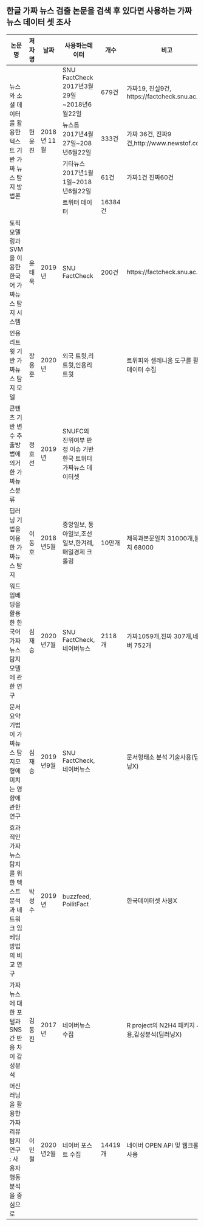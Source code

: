 ## 한글 가짜 뉴스 검출 논문을 검색 후 있다면 사용하는 가짜 뉴스 데이터 셋 조사

<table>
       <thead>
           <tr>
               <th>논문명</th>
               <th>저자명</th>
               <th>날짜</th>
               <th>사용하는데이터</th>
               <th>개수</th>
               <th>비고</th>
           </tr>
       </thead>
       <tbody>
           <tr>
               <td rowspan=4>뉴스와 소셜 데이터를 활용한 텍스트 기반 가짜 뉴스 탐지 방법론</td>
               <td rowspan=4>현윤진</td>
               <td rowspan=4>2018년 11월</td>               
               <td>SNU FactCheck 2017년3월29일~2018년6월22일</td>
               <td>679건</td>
               <td>가짜19, 진실9건, https://factcheck.snu.ac.kr/</td>
           </tr>
           <tr>
               <td>뉴스톱 2017년4월27일~208년6월22일</td>
                  <td>333건</td>
                  <td>가짜 36건, 진짜9건,http://www.newstof.com/</td>
           </tr>
           <tr>
                  <td>기타뉴스 2017년1월1일~2018년6월22일</td>
                  <td>61건</td>
                  <td>가짜1건 진짜60건</td>
              </tr>    
           <tr>
                  <td>트위터 데이터</td>
                  <td>16384건</td>
                  <td></td>
              </tr>                           
           <tr>
               <td>토픽모델링과 SVM을 이용한 한국어 가짜뉴스 탐지 시스템</td>
               <td>윤태욱</td>
                  <td>2019년</td>
                  <td>SNU FactCheck</td>
                  <td>200건</td>
                  <td>https://factcheck.snu.ac.kr/</td>
           </tr>
           <tr>
                <td>인용리트윗 기반 가짜뉴스 탐지 모델</td>
               <td>장용훈</td>
                  <td>2020년</td>
                  <td>외국 트윗,리트윗,인용리트윗</td>
                  <td></td>
                  <td>트위피와 셀레니움 도구를 활용 데이터 수집</td>
           </tr>
           <tr>
                <td>콘텐츠 기반 변수 추출방법에 의거한 가짜뉴스분류</td>
               <td>정호선</td>
                  <td>2019년</td>
                  <td>SNUFC의 진위여부 판정 이슈 기반 한국 트위터 가짜뉴스 데이터셋</td>
                  <td></td>
                  <td></td>
           </tr>
              <tr>
                <td>딥러닝 기법을 이용한 가짜뉴스 탐지</td>
               <td>이동호</td>
                  <td>2018년5월</td>
                  <td>중앙일보, 동아일보,조선일보,한겨례, 매일경제 크롤링</td>
                  <td>10만개</td>
                  <td>제목과본문일치 31000개,불일치 68000</td>
           </tr>
               <tr>
                <td>워드 임베딩을 활용한 한국어 가짜뉴스 탐지모델에 관한 연구</td>
               <td>심재승</td>
                  <td>2020년7월</td>
                  <td>SNU FactCheck,네이버뉴스</td>
                  <td>2118개</td>
                  <td>가짜1059개,진짜 307개,네이버 752개</td>
           </tr>
              <tr>
                <td>문서요약 기법이 가짜뉴스 탐지모형에 미치는 영향에 관한연구</td>
               <td>심재승</td>
                  <td>2019년9월</td>
                  <td>SNU FactCheck,네이버뉴스</td>
                  <td></td>
                  <td>문서형태소 분석 기술사용(딥러닝X)</td>
           </tr>
              <tr>
                <td>효과적인 가짜 뉴스 탐지를 위한 텍스트 분석과 네트워크 임베딩 방법의 비교 연구</td>
               <td>박성수</td>
                  <td>2019년</td>
                  <td>buzzfeed, PoilitFact</td>
                  <td></td>
                  <td>한국데이터셋 사용X</td>
           </tr>
               <tr>
                <td>가짜뉴스에 대한 포털과 SNS간 반응 차이 감성분석</td>
               <td>김동진</td>
                  <td>2017년</td>
                  <td>네이버뉴스수집</td>
                  <td></td>
                  <td>R project의 N2H4 패키지 사용,감성분석(딥러닝X)</td>
           </tr>
              <tr>
                <td>머신러닝을 활용한 가짜리뷰 탐지연구 : 사용자 행동 분석을 중심으로</td>
               <td>이민철</td>
                  <td>2020년2월</td>
                  <td>네이버 포스트 수집</td>
                  <td>14419개</td>
                  <td>네이버 OPEN API 및 웹크롤러 사용</td>
           </tr>
              <tr>
              </tr>
       </tbody>
</table>

